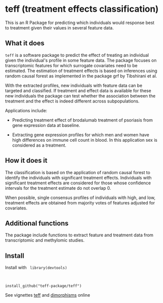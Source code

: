 # teff (treatment effects classification)

This is an R Package for predicting which individuals would response best to treatment given their values in several feature data.

## What it does

<code>teff</code> is a software package to predict the effect of treating an individual given the individual's profile in some feature data. The package focuses on transcriptomic features for which surrogate covariates need to be estimated. The estimation of treatment effects is based on inferences using random causal forest as implemented in the package <core>grf</code> by Tibshirani et al. 

With the extracted profiles, new individuals with feature data can be targeted and classified. If treatment and effect data is available for these new individuals the package can test
whether the association between the treatment and the effect is indeed different across subpopulations. 

Applications include:

- Predicting treatment effect of brodalumab treatment of psoriasis from gene expression data at baseline. 

- Extracting gene expression profiles for which men and women have high differences on immune cell count in blood. In this application sex is considered as a treatment. 

## How it does it

The classification is based on the application of random causal forest to identify the individuals with significant treatment effects. Individuals with significant treatment effects are considered for those whose confidence intervals for the treatment estimate do not overlap 0. 

When possible, single consensus profiles of individuals with high, and low, treatment effects are obtained from majority votes of features adjusted for covariates.

## Additional functions

The package include functions to extract feature and treatment data from transcriptomic and methylomic studies. 

## Install

Install with 
<code>
library(devtools)
</code>

</br>

<code>
install_github("teff-package/teff")
</code>


See vignettes  [teff](https://alejandro-isglobal.github.io/teff/teff.html) and [dimorphisms](https://alejandro-isglobal.github.io/teff/dimorphisms.html) 
online

